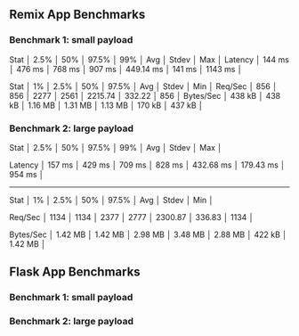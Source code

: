 ## Remix App Benchmarks

### Benchmark 1: small payload

Stat │ 2.5% │ 50% │ 97.5% │ 99% │ Avg │ Stdev │ Max │
Latency │ 144 ms │ 476 ms │ 768 ms │ 907 ms │ 449.14 ms │ 141 ms │ 1143 ms │

Stat │ 1% │ 2.5% │ 50% │ 97.5% │ Avg │ Stdev │ Min │
Req/Sec │ 856 │ 856 │ 2277 │ 2561 │ 2215.74 │ 332.22 │ 856 │
Bytes/Sec │ 438 kB │ 438 kB │ 1.16 MB │ 1.31 MB │ 1.13 MB │ 170 kB │ 437 kB │

### Benchmark 2: large payload

Stat │ 2.5% │ 50% │ 97.5% │ 99% │ Avg │ Stdev │ Max │

Latency │ 157 ms │ 429 ms │ 709 ms │ 828 ms │ 432.68 ms │ 179.43 ms │ 954 ms │

---

Stat │ 1% │ 2.5% │ 50% │ 97.5% │ Avg │ Stdev │ Min │

Req/Sec │ 1134 │ 1134 │ 2377 │ 2777 │ 2300.87 │ 336.83 │ 1134 │

Bytes/Sec │ 1.42 MB │ 1.42 MB │ 2.98 MB │ 3.48 MB │ 2.88 MB │ 422 kB │ 1.42 MB │

## Flask App Benchmarks

### Benchmark 1: small payload

### Benchmark 2: large payload
